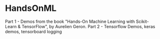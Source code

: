 # HandsOnML
Part 1 - Demos from the book "Hands-On Machine Learning with Scikit-Learn &amp; TensorFlow", by Aurelien Geron.
Part 2 - Tensorflow Demos, keras demos, tensorboard logging
